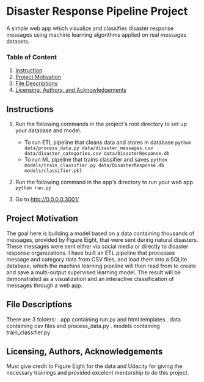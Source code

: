 # Disaster Response Pipeline Project
A simple web app which visualize and classifies disaster response messages using machine learning algorithms applied on real messages datasets.

### Table of Content
1. [Instruction](#instruction)
2. [Project Motivation](#motivation)
3. [File Descriptions](#files)
4. [Licensing, Authors, and Acknowledgements](#licensing)


## Instructions <a name="instruction"></a>
1. Run the following commands in the project's root directory to set up your database and model.

    - To run ETL pipeline that cleans data and stores in database
        `python data/process_data.py data/disaster_messages.csv data/disaster_categories.csv data/DisasterResponse.db`
    - To run ML pipeline that trains classifier and saves
        `python models/train_classifier.py data/DisasterResponse.db models/classifier.pkl`

2. Run the following command in the app's directory to run your web app.
    `python run.py`

3. Go to http://0.0.0.0:3001/


## Project Motivation<a name="motivation"></a>

The goal here is building a model based on a data containing thousands of messages, provided by Figure Eight, that were sent during natural disasters.
These messages were sent either via social media or directly to disaster response organizations. I have built an ETL pipeline that processes message and category data from CSV files, and load them into a SQLite database, which the machine learning pipeline will then read from to create and save a multi-output supervised learning model. The result will be demonstrated as a visualization and an interactive classification of messages through a web app.

## File Descriptions <a name="files"></a>

There are 3 folders:
. app containing run.py and html templates
. data containing csv files and process_data.py
. models containing train_classifier.py

## Licensing, Authors, Acknowledgements<a name="licensing"></a>

Must give credit to Figure Eight for the data and Udacity for giving the necessary trainings and provided excelent mentorship to do this project.
